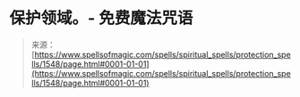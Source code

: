 <!--yml

category: 未分类

date: 2024-06-12 18:34:38

-->

# 保护领域。- 免费魔法咒语

> 来源：[https://www.spellsofmagic.com/spells/spiritual_spells/protection_spells/1548/page.html#0001-01-01](https://www.spellsofmagic.com/spells/spiritual_spells/protection_spells/1548/page.html#0001-01-01)
